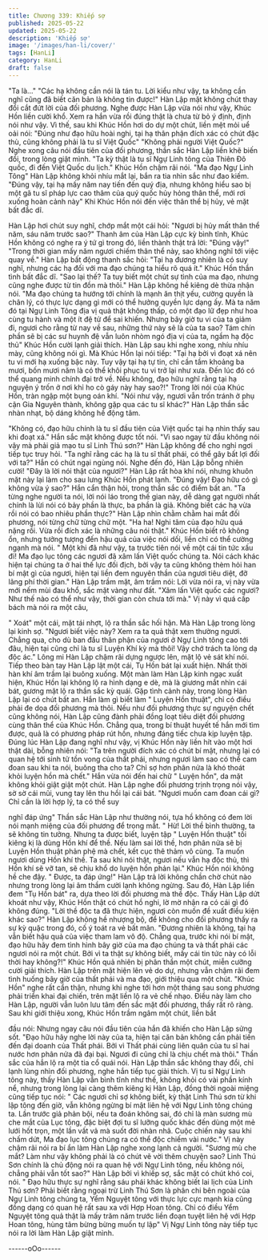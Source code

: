```yaml
---
title: Chương 339: Khiếp sợ
published: 2025-05-22
updated: 2025-05-22
description: 'Khiếp sợ'
image: '/images/han-li/cover/'
tags: [HanLi]
category: HanLi
draft: false
---
```


"Ta là…"
"Các hạ không cần nói là tán tu. Lời kiểu như vậy, ta không cần
nghĩ cũng đã biết căn bản là không tin được!" Hàn Lập mặt không
chút thay đổi cắt đứt lời của đối phương.
Nghe được Hàn Lập vừa nói như vậy, Khúc Hồn liền cười khổ.
Xem ra hắn vừa rồi đúng thật là chưa từ bỏ ý định, định nói như
vậy.
Vì thế, sau khi Khúc Hồn hơi do dự một chút, liền mệt mỏi uể oải
nói:
"Đúng như đạo hữu hoài nghi, tại hạ thân phận đích xác có chút
đặc thù, cũng không phải là tu sĩ Việt Quốc"
"Không phải người Việt Quốc?" Nghe xong câu nói đầu tiên của
đối phương, thần sắc Hàn Lập liền khẽ biến đổi, trong lòng giật
mình.
"Ta kỳ thật là tu sĩ Ngự Linh tông của Thiên Đô quốc, đi đến Việt
Quốc du lịch." Khúc Hồn chậm rãi nói.
"Ma đạo Ngự Linh Tông"
Hàn Lập không khỏi nhíu mắt lại, bắn ra tia nhìn sắc như đao
kiếm.
"Đúng vậy, tại hạ mấy năm nay tiến đến quý địa, nhưng không
hiểu sao bị một gã tu sĩ pháp lực cao thâm của quý quốc hủy
hỏng thân thể, mới rơi xuống hoàn cảnh này" Khi Khúc Hồn nói
đến việc thân thể bị hủy, vẻ mặt bất đắc dĩ.

Hàn Lập hơi chút suy nghĩ, chớp mắt một cái hỏi:
"Ngươi bị hủy mất thân thể năm, sáu năm trước sao?"
Thanh âm của Hàn Lập cực kỳ bình tĩnh, Khúc Hồn không có
nghe ra ý tứ gì trong đó, liền thành thật trả lời:
"Đúng vậy!"
"Trong thời gian mấy năm ngươi chiếm thân thể này, sao không
nghĩ tới việc quay về." Hàn Lập bất động thanh sắc hỏi:
"Tại hạ đương nhiên là có suy nghĩ, nhưng các hạ đối với ma đạo
chúng ta hiểu rõ quá ít." Khúc Hồn thần tình bất đắc dĩ.
"Sao lại thế? Ta tuy biết một chút sự tình của ma đạo, nhưng cũng
nghe được từ tin đồn mà thôi." Hàn Lập không hề kiêng dè thừa
nhận nói.
"Ma đạo chúng ta hướng tới chính là mạnh ăn thịt yếu, cường
quyền là chân lý, có thực lực dạng gì mới có thể hưởng quyền lực
dạng ấy. Mà ta năm đó tại Ngự Linh Tông địa vị quả thật không
thấp, có một đạo lữ đẹp như hoa cùng tu hành và một ít đệ tử để
sai khiến. Nhưng bây giờ tu vi của ta giảm đi, ngươi cho rằng từ
nay về sau, những thứ này sẽ là của ta sao? Tám chín phần sẽ bị
các sư huynh đệ vẫn luôn nhòm ngó địa vị của ta, ngầm hạ độc
thủ" Khúc Hồn cười lạnh giải thích.
Hàn Lập sau khi nghe xong, nhíu nhíu mày, cũng không nói gì.
Mà Khúc Hồn lại nói tiếp: "Tại hạ bởi vì đoạt xá nên tu vi mới hạ
xuống bậc này. Tuy vậy tại hạ tự tin, chỉ cần tầm khoảng ba mươi,
bốn mươi năm là có thể khôi phục tu vi trở lại như xưa. Đến lúc đó
có thể quang minh chính đại trở về. Nếu không, đạo hữu nghĩ
rằng tại hạ nguyện ý trốn ở nơi khỉ ho cò gáy này hay sao?!"
Trong lời nói của Khúc Hồn, tràn ngập một bụng oán khí.
"Nói như vậy, ngươi vẫn trốn tránh ở phụ cận Gia Nguyên thành,
không gặp qua các tu sĩ khác?" Hàn Lập thần sắc nhàn nhạt, bộ
dáng không hề động tâm.

"Không có, đạo hữu chính là tu sĩ đầu tiên của Việt quốc tại hạ
nhìn thấy sau khi đoạt xá." Hắn sắc mặt không được tốt nói.
"Vì sao ngay từ đầu không nói vậy mà phải giả mạo tu sĩ Linh Thú
sơn?" Hàn Lập không để cho nghỉ ngơi tiếp tục truy hỏi.
"Ta nghĩ rằng các hạ là tu sĩ thất phái, có thể gây bất lợi đối với
ta?" Hắn có chút ngại ngùng nói.
Nghe đến đó, Hàn Lập bỗng nhiên cười!
"Đây là lời nói thật của ngươi?" Hàn Lập rất hòa khí nói, nhưng
khuôn mặt này lại làm cho sau lưng Khúc Hồn phát lạnh.
"Đúng vậy! Đạo hữu có gì không vừa ý sao?" Hắn cẩn thận hỏi,
trong thần sắc có điểm bất an.
"Ta từng nghe người ta nói, lời nói láo trong thế gian này, dễ dàng
gạt người nhất chính là lừi nói có bảy phần là thực, ba phần là giả.
Không biết các hạ vừa rồi nói có bao nhiêu phần thực?" Hàn Lập
nhìn chằm chằm hai mắt đối phương, nói từng chữ từng chữ một.
"Ha ha! Nghi tâm của đạo hữu quá nặng rồi. Vừa rồi đích xác là
những câu nói thật." Khúc Hồn biết rõ không ổn, nhưng tưởng
tượng đến hậu quả của việc nói dối, liền chỉ có thể cường ngạnh
mà nói.
" Một khi đã như vậy, ta trước tiên nói về một cái tin tức xấu đi! Ma
đạo lục tông các ngươi đã xâm lấn Việt quốc chúng ta. Nói cách
khác hiện tại chúng ta ở hai thế lực đối địch, bởi vậy ta cũng
không thèm hỏi han bí mật gì của ngươi, hiện tại liền đem nguyên
thần của ngươi tiêu diệt, đỡ lãng phí thời gian." Hàn Lập trầm mặt,
âm trầm nói:
Lời vừa nói ra, vị này vừa mới nếm mùi đau khổ, sắc mặt vàng
như đất.
"Xâm lấn Việt quốc các ngươi? Như thế nào có thể như vậy, thời
gian còn chưa tới mà." Vị này vì quá cấp bách mà nói ra một câu,

" Xoát" một cái, mặt tái nhợt, lộ ra thần sắc hối hận.
Mà Hàn Lập trong lòng lại kinh sợ.
"Ngươi biết việc này? Xem ra ta quả thật xem thường ngươi.
Chẳng qua, cho dù ban đầu thân phận của ngươi ở Ngự Linh tông
cao tới đâu, hiện tại cũng chỉ là tu sĩ Luyện Khí kỳ mà thôi! Vậy
chớ trách ta lòng dạ độc ác." Lông mi Hàn Lập chậm rãi dựng
ngược lên, mặt lộ vẻ sát khí nói.
Tiếp theo bàn tay Hàn Lập lật một cái, Tụ Hồn bát lại xuất hiện.
Nhất thời hàn khí âm trầm lại buông xuống.
Một màn làm Hàn Lập kinh ngạc xuất hiện, Khúc Hồn lại không lộ
ra hình dạng e dè, mà là giương mắt nhìn cái bát, gương mặt lộ
ra thần sắc kỳ quái.
Gặp tình cảnh này, trong lòng Hàn Lập lại có chút bất an.
Hắn làm gì biết làm " Luyện Hồn thuật", chỉ có điều phải đe dọa
đối phương mà thôi. Nếu như đối phương thực sự nguyện chết
cũng không nói, Hàn Lập cũng đành phải đồng loạt tiêu diệt đối
phương cùng thân thể của Khúc Hồn. Chẳng qua, trong bí thuật
huyết tế hắn mới tìm được, quả là có phương pháp rút hồn,
nhưng đáng tiếc chưa kịp luyện tập.
Đúng lúc Hàn Lập đang nghĩ như vậy, vị Khúc Hồn này liền hít
vào một hơi thật dài, bỗng nhiên nói:
"Ta trên người đích xác có chút bí mật, nhưng lại có quan hệ tới
sinh tử tồn vong của thất phái, nhưng ngươi làm sao có thể cam
đoan sau khi ta nói, buông tha cho ta? Chỉ sợ hơn phân nửa là
khó thoát khỏi luyện hồn mà chết." Hắn vừa nói đến hai chữ "
Luyện hồn", da mặt không khỏi giật giật một chút.
Hàn Lập nghe đối phương trịnh trọng nói vậy, sờ sờ cái mũi, vung
tay lên thu hồi lại cái bát.
"Ngươi muốn cam đoan cái gì? Chỉ cần là lời hợp lý, ta có thể suy

nghĩ đáp ứng" Thần sắc Hàn Lập như thường nói, tựa hồ không
có đem lời nói mạnh miệng của đối phương để trong mắt.
" Hừ! Lời thề bình thường, ta sẽ không tin tưởng. Nhưng ta được
biết, luyện tập " Luyện Hồn thuật" tối kiêng kị là dùng Hồn khí để
thề. Nếu làm sai lời thề, hơn phân nửa sẽ bị Luyện Hồn thuật
phản phệ mà chết, kết cục thê thảm vô cùng. Ta muốn ngươi
dùng Hồn khí thề. Ta sau khi nói thật, ngươi nếu vẫn hạ độc thủ,
thì Hồn khí sẽ vỡ tan, sẽ chịu khổ do luyện hồn phản lại." Khúc
Hồn nói không hề che đậy.
" Được, ta đáp ứng!" Hàn Lập trả lời không chần chờ chút nào
nhưng trong lòng lại âm thầm cười lạnh không ngừng.
Sau đó, Hàn Lập liền đem "Tụ Hồn bát" ra, dựa theo lời đối
phương mà thề độc.
Thấy Hàn Lập dứt khoát như vậy, Khúc Hồn thật có chút hồ nghi,
lờ mờ nhận ra có cái gì đó không đúng.
"Lời thề độc ta đã thực hiện, ngươi còn muốn đề xuất điều kiện
khác sao?" Hàn Lập không hề nhượng bộ, để không cho đối
phương thấy ra sự kỳ quặc trong đó, cố ý toát ra vẻ bất mãn.
"Đương nhiên là không, tại hạ vẫn biết hậu quả của việc tham lam
vô độ. Chẳng qua, trước khi nói bí mật, đạo hữu hãy đem tình
hình bây giờ của ma đạo chúng ta và thất phái các ngươi nói ra
một chút. Bởi vì ta thật sự không biết, mấy cái tin tức này có lỗi
thời hay không?!" Khúc Hồn quả nhiên bị phân thần một chút,
miễn cưỡng cười giải thích.
Hàn Lập trên mặt hiện lên vẻ do dự, nhưng vẫn chậm rãi đem tình
huống bây giờ của thất phái và ma đạo, giới thiệu qua một chút.
"Khúc Hồn" nghe rất cẩn thận, nhưng khi nghe tới hơn một tháng
sau song phương phải triển khai đại chiến, trên mặt liền lộ ra vẻ
chế nhạo. Điều này làm cho Hàn Lập, người vẫn luôn lưu tâm đến
sắc mặt đối phương, thấy rất rõ ràng.
Sau khi giới thiệu xong, Khúc Hồn trầm ngâm một chút, liền bắt

đầu nói:
Nhưng ngay câu nói đầu tiên của hắn đã khiến cho Hàn Lập sửng
sốt.
"Đạo hữu hãy nghe lời này của ta, hiện tại căn bản không cần
phải tiến đến đại doanh của Thất phái. Bởi vì Thất phái cùng liên
quân của tu sĩ hai nước hơn phân nửa đã đại bại. Ngươi đi cũng
chỉ là chịu chết mà thôi." Thần sắc của hắn lộ ra một tia cổ quái
nói.
Hàn Lập thần sắc không thay đổi, chỉ lạnh lùng nhìn đối phương,
nghe hắn tiếp tục giải thích.
Vị tu sĩ Ngự Linh tông này, thấy Hàn Lập vẫn bình tĩnh như thế,
không khỏi có vài phần kính nể, nhưng trong lòng lại càng thêm
kiêng kị Hàn Lập, đồng thời ngoài miệng cũng tiếp tục nói:
" Các ngươi chỉ sợ không biết, kỳ thật Linh Thú sơn từ khi lập tông
đến giờ, vẫn không ngừng bí mật liên hệ với Ngự Linh tông chúng
ta. Lần trước giả phản bội, nếu ta đoán không sai, đó chỉ là màn
sương mù che mắt của Lục tông, đặc biệt đợi tu sĩ lưỡng quốc
khác đến dùng một mẻ lưới hốt trọn, một lần vất vả mà suốt đời
nhàn nhã. Cuộc chiến này sau khi chấm dứt, Ma đạo lục tông
chúng ra có thể độc chiếm vài nước." Vị này chậm rãi nói ra bí ẩn
làm Hàn Lập nghe xong lạnh cả người.
"Sương mù che mắt? Làm như vậy không phải là có chút vẽ vời
thêm chuyện sao? Linh Thú Sơn chính là chủ động nói ra quan hệ
với Ngự Linh tông, nếu không nói, chẳng phải vẫn tốt sao?" Hàn
Lập bởi vì khiếp sợ, sắc mặt có chút khó coi, nói.
" Đạo hữu thực sự nghĩ rằng sáu phái khác không biết lai lịch của
Linh Thú sơn? Phải biết rằng ngoại trừ Linh Thú Sơn là phân chi
bên ngoài của Ngự Linh tông chúng ta, Yểm Nguyệt tông với thực
lực cực mạnh kia cũng đồng dạng có quan hệ rất sau xa với Hợp
Hoan tông. Chỉ có điều Yểm Nguyệt tông quả thật là mấy trăm
năm trước liền đoạn tuyệt liên hệ với Hợp Hoan tông, hùng tâm
bừng bừng muốn tự lập" Vị Ngự Linh tông này tiếp tục nói ra lời
làm Hàn Lập giật mình.

------oOo------
